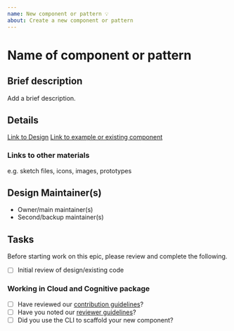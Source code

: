```yaml
---
name: New component or pattern 💡
about: Create a new component or pattern
---
```


# Name of component or pattern

## Brief description

Add a brief description.

## Details

[Link to Design]() [Link to example or existing component]()

### Links to other materials

e.g. sketch files, icons, images, prototypes

## Design Maintainer(s)

- Owner/main maintainer(s)
- Second/backup maintainer(s)

## Tasks

Before starting work on this epic, please review and complete the following.

- [ ] Initial review of design/existing code

### Working in Cloud and Cognitive package

- [ ] Have reviewed our
      [contribution guidelines](https://github.com/carbon-design-system/ibm-cloud-cognitive/blob/master/.github/CONTRIBUTING.md)?
- [ ] Have you noted our
      [reviewer guidelines](https://github.com/carbon-design-system/ibm-cloud-cognitive/blob/master/.github/REVIEWERS_GUIDELINES.md)?
- [ ] Did you use the CLI to scaffold your new component?

